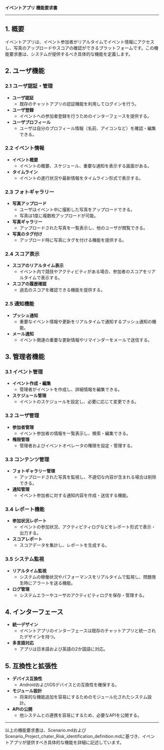 **イベントアプリ 機能要求書**

---

## 1. 概要

イベントアプリは、イベント参加者がリアルタイムでイベント情報にアクセスし、写真のアップロードやスコアの確認ができるプラットフォームです。この機能要求書は、システムが提供するべき具体的な機能を定義します。

## 2. ユーザ機能

### 2.1 ユーザ認証・管理

- **ユーザ認証**
  - 既存のチャットアプリの認証機能を利用してログインを行う。
- **ユーザ登録**
  - イベントへの参加者登録を行うためのインターフェースを提供する。
- **ユーザプロフィール**
  - ユーザは自分のプロフィール情報（名前、アイコンなど）を確認・編集できる。

### 2.2 イベント情報

- **イベント概要**
  - イベントの概要、スケジュール、重要な通知を表示する画面がある。
- **タイムライン**
  - イベントの進行状況や最新情報をタイムライン形式で表示する。

### 2.3 フォトギャラリー

- **写真アップロード**
  - ユーザはイベント中に撮影した写真をアップロードできる。
  - 写真は1度に複数枚アップロードが可能。
- **写真ギャラリー**
  - アップロードされた写真を一覧表示し、他のユーザが閲覧できる。
- **写真のタグ付け**
  - アップロード時に写真にタグを付ける機能を提供する。
  
### 2.4 スコア表示

- **スコアのリアルタイム表示**
  - イベント内で競技やアクティビティがある場合、参加者のスコアをリアルタイムで表示する。
- **スコアの履歴確認**
  - 過去のスコアを確認できる機能を提供する。

### 2.5 通知機能

- **プッシュ通知**
  - 重要なイベント情報や更新をリアルタイムで通知するプッシュ通知の機能。
- **メール通知**
  - イベント関連の重要な更新情報やリマインダーをメールで送信する。

## 3. 管理者機能

### 3.1 イベント管理

- **イベント作成・編集**
  - 管理者がイベントを作成し、詳細情報を編集できる。
- **スケジュール管理**
  - イベントのスケジュールを設定し、必要に応じて変更できる。

### 3.2 ユーザ管理

- **参加者管理**
  - イベント参加者の情報を一覧表示し、検索・編集できる。
- **権限管理**
  - 管理者およびイベントオペレータの権限を設定・管理する。

### 3.3 コンテンツ管理

- **フォトギャラリー管理**
  - アップロードされた写真を監視し、不適切な内容が含まれる場合は削除できる。
- **通知管理**
  - イベント参加者に対する通知内容を作成・送信する機能。

### 3.4 レポート機能

- **参加状況レポート**
  - イベントの参加状況、アクティビティログなどをレポート形式で表示・出力する。
- **スコアレポート**
  - スコアデータを集計し、レポートを生成する。

### 3.5 システム監視

- **リアルタイム監視**
  - システムの稼働状況やパフォーマンスをリアルタイムで監視し、問題発生時にアラートを送る機能。
- **ログ管理**
  - システムエラーやユーザのアクティビティログを保存・管理する。

## 4. インターフェース

- **統一デザイン**
  - イベントアプリのインターフェースは既存のチャットアプリと統一されたデザインを持つ。
- **多言語対応**
  - アプリは日本語および英語の2か国語に対応。

## 5. 互換性と拡張性

- **デバイス互換性**
  - AndroidおよびiOSデバイスとの互換性を確保する。
- **モジュール設計**
  - 将来的な機能追加を容易にするためのモジュール化されたシステム設計。
- **APIの公開**
  - 他システムとの連携を容易にするため、必要なAPIを公開する。

---

以上の機能要求書は、Scenario.mdおよびScenario_Project_chater_Risk_identification_definition.mdに基づき、イベントアプリが提供すべき具体的な機能を詳細に記述しています。
